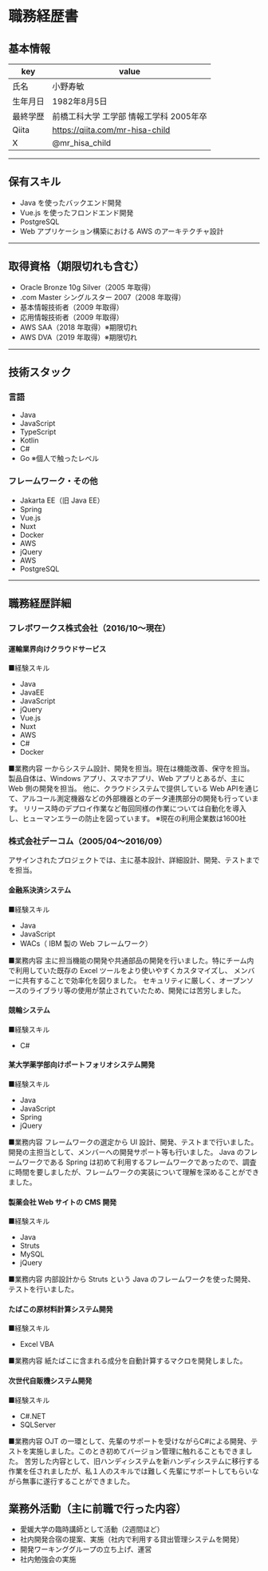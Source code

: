 # 職務経歴書

## 基本情報

|key|value|
|---|---|
|氏名|小野寿敏|
|生年月日|1982年8月5日|
|最終学歴|前橋工科大学 工学部 情報工学科 2005年卒|
|Qiita|https://qiita.com/mr-hisa-child|
|X|@mr_hisa_child|

---

## 保有スキル

- Java を使ったバックエンド開発
- Vue.js を使ったフロンドエンド開発
- PostgreSQL
- Web アプリケーション構築における AWS のアーキテクチャ設計

---

## 取得資格（期限切れも含む）

- Oracle Bronze 10g Silver（2005 年取得）
- .com Master シングルスター 2007（2008 年取得）
- 基本情報技術者（2009 年取得）
- 応用情報技術者（2009 年取得）
- AWS SAA（2018 年取得）※期限切れ
- AWS DVA（2019 年取得）※期限切れ

---

## 技術スタック

### 言語

- Java
- JavaScript
- TypeScript
- Kotlin
- C#
- Go ※個人で触ったレベル

### フレームワーク・その他

- Jakarta EE（旧 Java EE）
- Spring
- Vue.js
- Nuxt
- Docker
- AWS
- jQuery
- AWS
- PostgreSQL

---

## 職務経歴詳細

### フレボワークス株式会社（2016/10〜現在）

#### 運輸業界向けクラウドサービス
■経験スキル
- Java
- JavaEE
- JavaScript
- jQuery
- Vue.js
- Nuxt
- AWS
- C#
- Docker

■業務内容
一からシステム設計、開発を担当。現在は機能改善、保守を担当。製品自体は、Windows アプリ、スマホアプリ、Web アプリとあるが、主に Web 側の開発を担当。
他に、クラウドシステムで提供している Web APIを通じて、アルコール測定機器などの外部機器とのデータ連携部分の開発も行っています。
リリース時のデプロイ作業など毎回同様の作業については自動化を導入し、ヒューマンエラーの防止を図っています。
※現在の利用企業数は1600社

### 株式会社デーコム（2005/04〜2016/09）
アサインされたプロジェクトでは、主に基本設計、詳細設計、開発、テストまでを担当。

#### 金融系決済システム
■経験スキル
- Java
- JavaScript
- WACs（ IBM 製の Web フレームワーク）

■業務内容
主に担当機能の開発や共通部品の開発を行いました。特にチーム内で利用していた既存の Excel ツールをより使いやすくカスタマイズし、
メンバーに共有することで効率化を図りました。
セキュリティに厳しく、オープンソースのライブラリ等の使用が禁止されていたため、開発には苦労しました。

#### 競輪システム

■経験スキル
- C#

#### 某大学薬学部向けポートフォリオシステム開発

■経験スキル
- Java
- JavaScript
- Spring
- jQuery

■業務内容
フレームワークの選定から UI 設計、開発、テストまで行いました。開発の主担当として、メンバーへの開発サポート等も行いました。
Java のフレームワークである Spring は初めて利用するフレームワークであったので、調査に時間を要しましたが、フレームワークの実装について理解を深めることができました。

#### 製薬会社 Web サイトの CMS 開発

■経験スキル
- Java
- Struts
- MySQL
- jQuery

■業務内容
内部設計から Struts という Java のフレームワークを使った開発、テストを行いました。

#### たばこの原材料計算システム開発
■経験スキル
- Excel VBA

■業務内容
紙たばこに含まれる成分を自動計算するマクロを開発しました。

#### 次世代自販機システム開発
■経験スキル
- C#.NET
- SQLServer

■業務内容
OJT の一環として、先輩のサポートを受けながらC#による開発、テストを実施しました。このとき初めてバージョン管理に触れることもできました。
苦労した内容として、旧ハンディシステムを新ハンディシステムに移行する作業を任されましたが、私１人のスキルでは難しく先輩にサポートしてもらいながら無事に遂行することができました。

## 業務外活動（主に前職で行った内容）

- 愛媛大学の臨時講師として活動（2週間ほど）
- 社内開発合宿の提案、実施（社内で利用する貸出管理システムを開発）
- 開発ワーキンググループの立ち上げ、運営
- 社内勉強会の実施
